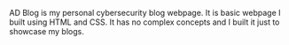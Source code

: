 AD Blog is my personal cybersecurity blog webpage. It is basic webpage I built using HTML and CSS. It has no complex concepts and I built it just to showcase my blogs.
